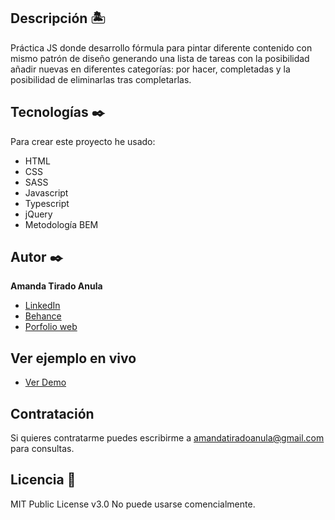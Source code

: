 ## Descripción 🏝

Práctica JS donde desarrollo fórmula para pintar diferente contenido con mismo patrón de diseño generando una lista de tareas con la posibilidad añadir nuevas en diferentes categorías: por hacer, completadas y la posibilidad de eliminarlas tras completarlas.

## Tecnologías ✒️
Para crear este proyecto he usado:
* HTML
* CSS
* SASS
* Javascript
* Typescript
* jQuery
* Metodología BEM

## Autor ✒️
**Amanda Tirado Anula**

* [LinkedIn](www.linkedin.com/in/amandatiradoanula)
* [Behance](https://www.behance.net/amandatiradoanula)
* [Porfolio web](http://www.amandatirado.com)

## Ver ejemplo en vivo 
- [Ver Demo](https://timmyandersonpro.github.io/Copycat-Ark-Shelter/)

## Contratación
Si quieres contratarme puedes escribirme a amandatiradoanula@gmail.com para consultas.

## Licencia 📄
MIT Public License v3.0
No puede usarse comencialmente.
